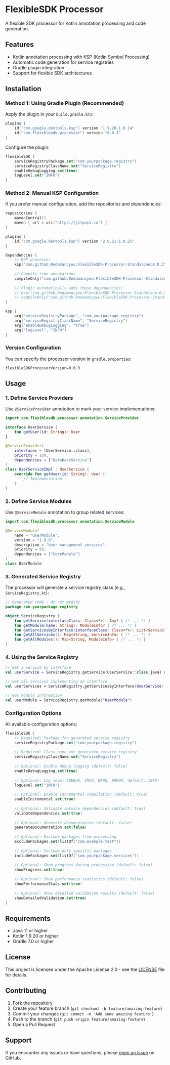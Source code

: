 # FlexibleSDK Processor

A flexible SDK processor for Kotlin annotation processing and code generation.

## Features

- Kotlin annotation processing with KSP (Kotlin Symbol Processing)
- Automatic code generation for service registries
- Gradle plugin integration
- Support for flexible SDK architectures

## Installation

### Method 1: Using Gradle Plugin (Recommended)

Apply the plugin in your `build.gradle.kts`:

```kotlin
plugins {
    id("com.google.devtools.ksp") version "1.9.20-1.0.14"
    id("com.flexiblesdk.processor") version "0.0.3"
}
```

Configure the plugin:

```kotlin
flexibleSDK {
    serviceRegistryPackage.set("com.yourpackage.registry")
    serviceRegistryClassName.set("ServiceRegistry")
    enableDebugLogging.set(true)
    logLevel.set("INFO")
}
```

### Method 2: Manual KSP Configuration

If you prefer manual configuration, add the repositories and dependencies:

```kotlin
repositories {
    mavenCentral()
    maven { url = uri("https://jitpack.io") }
}

plugins {
    id("com.google.devtools.ksp") version "2.0.21-1.0.25"
}

dependencies {
    // KSP processor
    ksp("com.github.Redamancywu:FlexibleSDK-Processor-Standalone:0.0.3")
    
    // Compile-time annotations
    compileOnly("com.github.Redamancywu:FlexibleSDK-Processor-Standalone:0.0.3")
    
    // Plugin automatically adds these dependencies:
    // ksp("com.github.Redamancywu:FlexibleSDK-Processor-Standalone:0.0.3")
    // compileOnly("com.github.Redamancywu:FlexibleSDK-Processor-Standalone:0.0.3")
}

ksp {
    arg("serviceRegistryPackage", "com.yourpackage.registry")
    arg("serviceRegistryClassName", "ServiceRegistry")
    arg("enableDebugLogging", "true")
    arg("logLevel", "INFO")
}
```

### Version Configuration

You can specify the processor version in `gradle.properties`:

```properties
flexibleSDKProcessorVersion=0.0.3
```

## Usage

### 1. Define Service Providers

Use `@ServiceProvider` annotation to mark your service implementations:

```kotlin
import com.flexiblesdk.processor.annotation.ServiceProvider

interface UserService {
    fun getUser(id: String): User
}

@ServiceProvider(
    interfaces = [UserService::class],
    priority = 100,
    dependencies = ["DatabaseService"]
)
class UserServiceImpl : UserService {
    override fun getUser(id: String): User {
        // Implementation
    }
}
```

### 2. Define Service Modules

Use `@ServiceModule` annotation to group related services:

```kotlin
import com.flexiblesdk.processor.annotation.ServiceModule

@ServiceModule(
    name = "UserModule",
    version = "1.0.0",
    description = "User management services",
    priority = 50,
    dependencies = ["CoreModule"]
)
class UserModule
```

### 3. Generated Service Registry

The processor will generate a service registry class (e.g., `ServiceRegistry.kt`):

```kotlin
// Generated code - do not modify
package com.yourpackage.registry

object ServiceRegistry {
    fun getService(interfaceClass: Class<*>): Any? { /* ... */ }
    fun getModule(name: String): ModuleInfo? { /* ... */ }
    fun getServicesByInterface(interfaceClass: Class<*>): List<ServiceInfo> { /* ... */ }
    fun getAllServices(): Map<String, ServiceInfo> { /* ... */ }
    fun getAllModules(): Map<String, ModuleInfo> { /* ... */ }
}
```

### 4. Using the Service Registry

```kotlin
// Get a service by interface
val userService = ServiceRegistry.getService(UserService::class.java) as? UserService

// Get all services implementing an interface
val userServices = ServiceRegistry.getServicesByInterface(UserService::class.java)

// Get module information
val userModule = ServiceRegistry.getModule("UserModule")
```

### Configuration Options

All available configuration options:

```kotlin
flexibleSDK {
    // Required: Package for generated service registry
    serviceRegistryPackage.set("com.yourpackage.registry")
    
    // Required: Class name for generated service registry
    serviceRegistryClassName.set("ServiceRegistry")
    
    // Optional: Enable debug logging (default: false)
    enableDebugLogging.set(true)
    
    // Optional: Log level (DEBUG, INFO, WARN, ERROR, default: INFO)
    logLevel.set("INFO")
    
    // Optional: Enable incremental compilation (default: true)
    enableIncremental.set(true)
    
    // Optional: Validate service dependencies (default: true)
    validateDependencies.set(true)
    
    // Optional: Generate documentation (default: false)
    generateDocumentation.set(false)
    
    // Optional: Exclude packages from processing
    excludePackages.set(listOf("com.example.test"))
    
    // Optional: Include only specific packages
    includePackages.set(listOf("com.yourpackage.services"))
    
    // Optional: Show progress during processing (default: false)
    showProgress.set(true)
    
    // Optional: Show performance statistics (default: false)
    showPerformanceStats.set(true)
    
    // Optional: Show detailed validation results (default: false)
    showDetailedValidation.set(true)
}
```

## Requirements

- Java 11 or higher
- Kotlin 1.9.20 or higher
- Gradle 7.0 or higher

## License

This project is licensed under the Apache License 2.0 - see the [LICENSE](LICENSE) file for details.

## Contributing

1. Fork the repository
2. Create your feature branch (`git checkout -b feature/amazing-feature`)
3. Commit your changes (`git commit -m 'Add some amazing feature'`)
4. Push to the branch (`git push origin feature/amazing-feature`)
5. Open a Pull Request

## Support

If you encounter any issues or have questions, please [open an issue](https://github.com/Redamancywu/FlexibleSDK-Processor-Standalone/issues) on GitHub.
